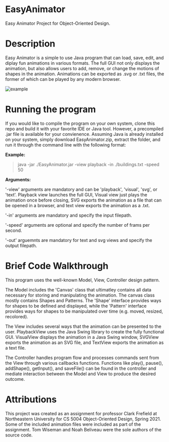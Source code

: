 # EasyAnimator
Easy Animator Project for Object-Oriented Design.

# Description
Easy Animator is a simple to use Java program that can load, save, edit, and diplay fun animations in various formats. The full GUI not only displays the animation, but also allows users to add, remove, or change the motions of shapes in the animation. Animations can be exported as .svg or .txt files, the former of which can be played by any modern browser.  

![example](https://user-images.githubusercontent.com/77803506/147881971-f48499c9-4e56-4e5b-8ef8-390e8cc7a710.gif)

# Running the program
If you would like to compile the program on your own system, clone this repo and build it with your favorite IDE or Java tool. However, a precompiled .jar file is available for your convienence. Assuming Java is already installed on your system, simply download EasyAnimator.zip, extract the folder, and run it through the command line with the following format:

**Example:**
> java -jar ./EasyAnimator.jar -view playback -in ./buildings.txt -speed 50

**Arguments:**

'-view' arguments are mandatory and can be 'playback', 'visual', 'svg', or 'text'. Playback view launches the full GUI, Visual view just plays the animation once before closing, SVG exports the animation as a file that can be opened in a browser, and text view exports the animation as a .txt.

'-in' arguments are mandatory and specify the input filepath. 

'-speed' arguments are optional and specify the number of frams per second. 

'-out' arguemnts are mandatory for text and svg views and specify the output filepath. 

# Brief Code Walkthrough
This program uses the well-known Model, View, Controller design pattern.

The Model includes the 'Canvas' class that ultimatley contains all data necessary for storing and manipulating the animation. The canvas class mostly contains Shapes and Patterns. The 'Shape' interface provides ways for shapes to be defined and displayed, while the 'Pattern' interface provides ways for shapes to be manipulated over time (e.g. moved, resized, recolored). 

The View includes several ways that the animation can be presented to the user. PlaybackView uses the Java Swing library to create the fully functional GUI. VisualView displays the animation in a Java Swing window, SVGView exports the animation as an SVG file, and TextView exports the animation as a text file. 

The Controller handles program flow and processes commands sent from the View through various callbacks functions. Functions like play(), pause(), addShape(), getInput(), and saveFile() can be found in the controller and mediate interaction between the Model and View to produce the desired outcome. 

# Attributions
This project was created as an assignment for professor Clark Frefield at Northeastern University for CS 5004 Object-Oriented Design, Spring 2021. Some of the included animation files were included as part of the assignment. Tom Wiseman and Noah Beliveau were the sole authors of the source code. 

